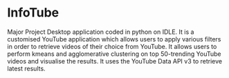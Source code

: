 # InfoTube
Major Project
Desktop application coded in python on IDLE. It is a customised YouTube application which allows users to apply various filters in order to retrieve videos of their choice from YouTube. It allows users to perform kmeans and agglomerative clustering on top 50-trending YouTube videos and visualise the results. It uses the YouTube Data API v3 to retrieve latest results. 
